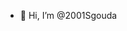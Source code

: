 - 👋 Hi, I’m @2001Sgouda


<!---
2001Sgouda/2001Sgouda is a ✨ special ✨ repository because its `README.md` (this file) appears on your GitHub profile.
You can click the Preview link to take a look at your changes.
--->
